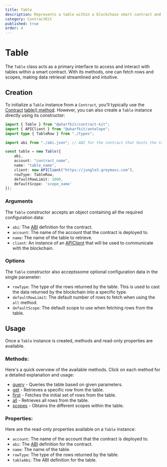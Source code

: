 ```yaml
---
title: Table
description: Represents a table within a blockchain smart contract and facilitates querying this table for data.
category: ContractKit
published: true
order: 4
---
```


# Table

The `Table` class acts as a primary interface to access and interact with tables within a smart contract. With its methods, one can fetch rows and scopes, making data retrieval streamlined and intuitive.

## Creation

To initialize a `Table` instance from a `Contract`, you'll typically use the [Contract](/docs/contract-kit/contract) [table() method](/docs/contract-kit/table-method). However, you can also create a `Table` instance directly using its constructor:

```typescript
import { Table } from "@wharfkit/contract-kit";
import { APIClient } from "@wharfkit/antelope";
import type { TableRow } from "./types";

import abi from "./abi.json"; // ABI for the contract that hosts the table.

const table = new Table({
    abi,
    account: "contract_name",
    name: "table_name",
    client: new APIClient("https://jungle3.greymass.com"),
    rowType: TableRow,
    defaultRowLimit: 1000,
    defaultScope: 'scope_name'
});
```

### Arguments

The `Table` constructor accepts an object containing all the required configuration data:

- `abi`: The [ABI](/docs/antelope/abi) definition for the contract.
- `account`: The name of the account that the contract is deployed to.
- `name`: The name of the table to retrieve.
- `client`: An instance of an [APIClient](/docs/antelope/api-client) that will be used to communicate with the blockchain.

### Options

The `Table` constructor also acceptssome  optional configuration data in the single parameter:

- `rowType`: The type of the rows returned by the table. This is used to cast the data returned by the blockchain into a specific type.
- `defaultRowLimit`: The default number of rows to fetch when using the `all` method.
- `defaultScope`: The default scope to use when fetching rows from the table.

## Usage

Once a `Table` instance is created, methods and read-only properties are available.

### Methods:

Here's a quick overview of the available methods. Click on each method for a detailed explanation and usage:

- [query](/docs/contract-kit/query-method) - Queries the table based on given parameters.
- [get](/docs/contract-kit/get-method) - Retrieves a specific row from the table.
- [first](/docs/contract-kit/first-method) - Fetches the initial set of rows from the table.
- [all](/docs/contract-kit/all-method) - Retrieves all rows from the table.
- [scopes](/docs/contract-kit/scopes-method) - Obtains the different scopes within the table.

### Properties:

Here are the read-only properties available on a `Table` instance:

- `account`: The name of the account that the contract is deployed to.
- `abi`: The [ABI](/docs/antelope/abi) definition for the contract.
- `name`: The name of the table.
- `rowType`: The type of the rows returned by the table.
- `tableAbi`: The ABI definition for the table.